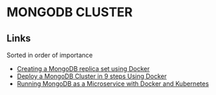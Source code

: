 # MONGODB CLUSTER

## Links
Sorted in order of importance 
* [Creating a MongoDB replica set using Docker ](http://www.sohamkamani.com/blog/2016/06/30/docker-mongo-replica-set/)
* [Deploy a MongoDB Cluster in 9 steps Using Docker](https://medium.com/@gargar454/deploy-a-mongodb-cluster-in-steps-9-using-docker-49205e231319#.1enm2w1xw)
* [Running MongoDB as a Microservice with Docker and Kubernetes](https://www.mongodb.com/blog/post/running-mongodb-as-a-microservice-with-docker-and-kubernetes)